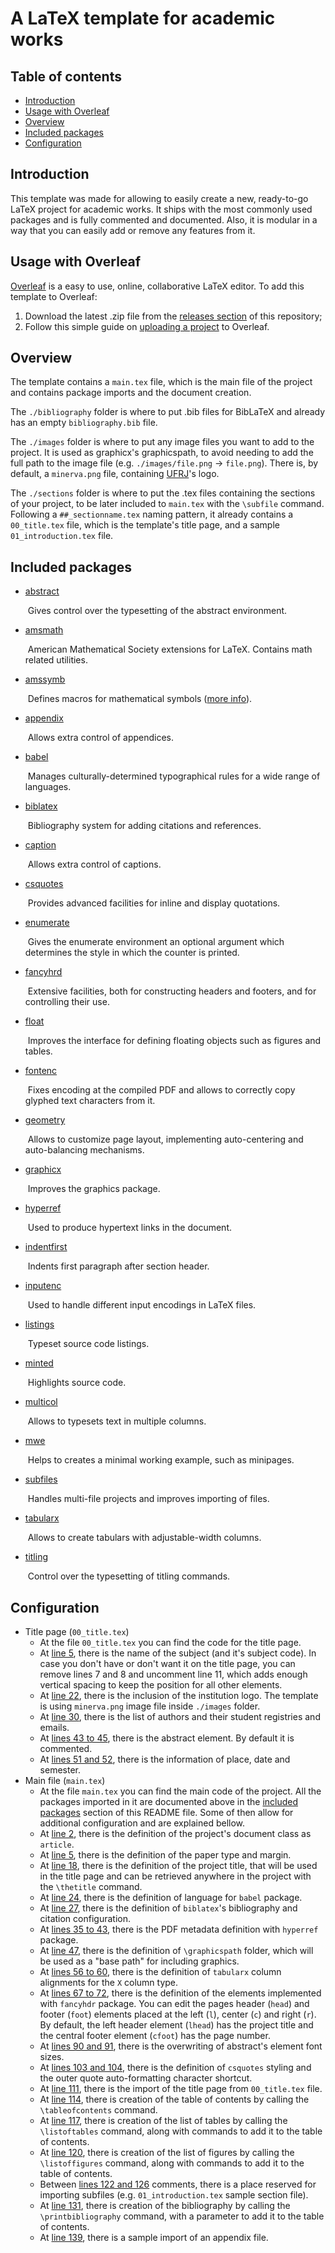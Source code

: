 # A LaTeX template for academic works

## Table of contents

- [Introduction](#introduction)
- [Usage with Overleaf](#usage)
- [Overview](#overview)
- [Included packages](#packages)
- [Configuration](#config)

<h2 id="introduction"> Introduction </h2>

This template was made for allowing to easily create a new, ready-to-go LaTeX project for academic works. It ships with the most commonly used packages and is fully commented and documented. Also, it is modular in a way that you can easily add or remove any features from it.

<h2 id="usage"> Usage with Overleaf </h2>

[Overleaf](https://www.overleaf.com/) is a easy to use, online, collaborative LaTeX editor. To add this template to Overleaf:

1) Download the latest .zip file from the [releases section](https://github.com/pedroboechat/template-latex-works/releases) of this repository;
2) Follow this simple guide on [uploading a project](https://www.overleaf.com/learn/how-to/Uploading_a_project) to Overleaf.

<h2 id="overview"> Overview </h2>

The template contains a `main.tex` file, which is the main file of the project and contains package imports and the document creation.

The `./bibliography` folder is where to put .bib files for BibLaTeX and already has an empty `bibliography.bib` file.

The `./images` folder is where to put any image files you want to add to the project. It is used as graphicx's graphicspath, to avoid needing to add the full path to the image file (e.g. `./images/file.png` → `file.png`). There is, by default, a `minerva.png` file, containing [UFRJ](https://ufrj.br/)'s logo.

The `./sections` folder is where to put the .tex files containing the sections of your project, to be later included to `main.tex` with the `\subfile` command. Following a `##_sectionname.tex` naming pattern, it already contains a `00_title.tex` file, which is the template's title page, and a  sample `01_introduction.tex` file.

<h2 id="packages"> Included packages </h2>

- [abstract](https://ctan.org/pkg/abstract)

  ​	Gives control over the typesetting of the abstract environment.

- [amsmath](https://ctan.org/pkg/amsmath)

  ​	American Mathematical Society extensions for LaTeX. Contains math related utilities.

- [amssymb](https://ctan.org/pkg/amsmath)

  ​	Defines macros for mathematical symbols ([more info](http://milde.users.sourceforge.net/LUCR/Math/mathpackages/amssymb-symbols.pdf)).

- [appendix](https://ctan.org/pkg/appendix)

  ​	Allows extra control of appendices.

- [babel](https://ctan.org/pkg/babel)

  ​	Manages culturally-determined typographical rules for a wide range of languages.

- [biblatex](https://ctan.org/pkg/biblatex)

  ​	Bibliography system for adding citations and references.

- [caption](https://www.ctan.org/pkg/caption)

  ​	Allows extra control of captions.

- [csquotes](https://www.ctan.org/pkg/csquotes)

  ​	Provides advanced facilities for inline and display quotations.

- [enumerate](https://www.ctan.org/pkg/enumerate)

  ​	Gives the enumerate environment an optional argument which determines the style in which the counter is printed.

- [fancyhrd]()

  ​	Extensive facilities, both for constructing headers and footers, and for controlling their use.

- [float](https://www.ctan.org/pkg/float)

  ​	Improves the interface for defining floating objects such as figures and tables.

- [fontenc](https://ctan.org/pkg/fontenc)

  ​	Fixes encoding at the compiled PDF and allows to correctly copy glyphed text characters from it.

- [geometry](https://ctan.org/pkg/geometry)

  ​	Allows to customize page layout, implementing auto-centering and auto-balancing mechanisms.

- [graphicx](https://ctan.org/pkg/graphicx)

  ​	Improves the graphics package.

- [hyperref](https://ctan.org/pkg/hyperref)

  ​	Used to produce hypertext links in the document.

- [indentfirst](https://ctan.org/pkg/indentfirst)

  ​	Indents first paragraph after section header.

- [inputenc](https://ctan.org/pkg/inputenc)

  ​	Used to handle different input encodings in LaTeX files.

- [listings](https://ctan.org/pkg/listings)

  ​	Typeset source code listings.

- [minted](https://ctan.org/pkg/minted)

  ​	Highlights source code.

- [multicol](https://www.ctan.org/pkg/multicol)

  ​	Allows to typesets text in multiple columns.

- [mwe](https://www.ctan.org/pkg/mwe)

  ​	Helps to creates a minimal working example, such as minipages.

- [subfiles](https://www.ctan.org/pkg/subfiles)

  ​	Handles multi-file projects and improves importing of files.

- [tabularx](https://ctan.org/pkg/tabularx)

  ​	Allows to create tabulars with adjustable-width columns.

- [titling](https://www.ctan.org/pkg/titling)

  ​	Control over the typesetting of titling commands.

<h2 id="config"> Configuration </h2>

- Title page (`00_title.tex`)
  - At the file `00_title.tex` you can find the code for the title page.
  - At [line 5](https://github.com/pedroboechat/template-latex-works/blob/main/sections/00_title.tex#L5), there is the name of the subject (and it's subject code). In case you don't have or don't want it on the title page, you can remove lines 7 and 8 and uncomment line 11, which adds enough vertical spacing to keep the position for all other elements.
  - At [line 22](https://github.com/pedroboechat/template-latex-works/blob/main/sections/00_title.tex#L22), there is the inclusion of the institution logo. The template is using `minerva.png` image file inside `./images` folder.
  - At [line 30](https://github.com/pedroboechat/template-latex-works/blob/main/sections/00_title.tex#L30), there is the list of authors and their student registries and emails.
  - At [lines 43 to 45](https://github.com/pedroboechat/template-latex-works/blob/main/sections/00_title.tex#L43-L45), there is the abstract element. By default it is commented.
  - At [lines 51 and 52](https://github.com/pedroboechat/template-latex-works/blob/main/sections/00_title.tex#L51-L52), there is the information of place, date and semester.
- Main file (`main.tex`)
  - At the file `main.tex` you can find the main code of the project. All the packages imported in it are documented above in the [included packages](#packages) section of this README file. Some of then allow for additional configuration and are explained bellow.
  - At [line 2](https://github.com/pedroboechat/template-latex-works/blob/main/main.tex#L2), there is the definition of the project's document class as `article`.
  - At [line 5](https://github.com/pedroboechat/template-latex-works/blob/main/main.tex#L5), there is the definition of the paper type and margin.
  - At [line 18](https://github.com/pedroboechat/template-latex-works/blob/main/main.tex#L18), there is the definition of the project title, that will be used in the title page and can be retrieved anywhere in the project with the `\thetitle` command.
  - At [line 24](https://github.com/pedroboechat/template-latex-works/blob/main/main.tex#L24), there is the definition of language for `babel` package.
  - At [line 27](https://github.com/pedroboechat/template-latex-works/blob/main/main.tex#L27), there is the definition of `biblatex`'s bibliography and citation configuration.
  - At [lines 35 to 43](https://github.com/pedroboechat/template-latex-works/blob/main/main.tex#L35-L43), there is the PDF metadata definition with `hyperref` package.
  - At [line 47](https://github.com/pedroboechat/template-latex-works/blob/main/main.tex#L47), there is the definition of `\graphicspath` folder, which will be used as a "base path" for including graphics.
  - At [lines 56 to 60](https://github.com/pedroboechat/template-latex-works/blob/main/main.tex#L56-L60), there is the definition of `tabularx` column alignments for the `X` column type.
  - At [lines 67 to 72](https://github.com/pedroboechat/template-latex-works/blob/main/main.tex#L67-L72), there is the definition of the elements implemented with `fancyhdr` package. You can edit the pages header (`head`) and footer (`foot`) elements placed at the left (`l`), center (`c`) and right (`r`). By default, the left header element (`lhead`) has the project title and the central footer element (`cfoot`) has the page number.
  - At [lines 90 and 91](https://github.com/pedroboechat/template-latex-works/blob/main/main.tex#L90-L91), there is the overwriting of abstract's element font sizes.
  - At [lines 103 and 104](https://github.com/pedroboechat/template-latex-works/blob/main/main.tex#L103-L104), there is the definition of `csquotes` styling and the outer quote auto-formatting character shortcut.
  - At [line 111](https://github.com/pedroboechat/template-latex-works/blob/main/main.tex#L111), there is the import of the title page from `00_title.tex` file.
  - At [line 114](https://github.com/pedroboechat/template-latex-works/blob/main/main.tex#L114), there is creation of the table of contents by calling the `\tableofcontents` command.
  - At [line 117](https://github.com/pedroboechat/template-latex-works/blob/main/main.tex#L117), there is creation of the list of tables by calling the `\listoftables` command, along with commands to add it to the table of contents.
  - At [line 120](https://github.com/pedroboechat/template-latex-works/blob/main/main.tex#L120), there is creation of the list of figures by calling the `\listoffigures` command, along with commands to add it to the table of contents.
  - Between [lines 122 and 126](https://github.com/pedroboechat/template-latex-works/blob/main/main.tex#L122-L126) comments, there is a place reserved for importing subfiles (e.g. `01_introduction.tex` sample section file).
  - At [line 131](https://github.com/pedroboechat/template-latex-works/blob/main/main.tex#L131), there is creation of the bibliography by calling the `\printbibliography` command, with a parameter to add it to the table of contents.
  - At [line 139](https://github.com/pedroboechat/template-latex-works/blob/main/main.tex#L139), there is a sample import of an appendix file.